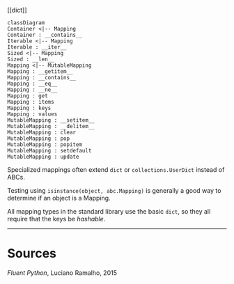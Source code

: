 
[[dict]]



```mermaid
classDiagram
Container <|-- Mapping
Container : __contains__
Iterable <|-- Mapping
Iterable : __iter__
Sized <|-- Mapping
Sized : __len__
Mapping <|-- MutableMapping
Mapping : __getitem__
Mapping : __contains__
Mapping : __eq__
Mapping : __ne__
Mapping : get
Mapping : items
Mapping : keys
Mapping : values
MutableMapping : __setitem__
MutableMapping : __delitem__
MutableMapping : clear
MutableMapping : pop
MutableMapping : popitem
MutableMapping : setdefault
MutableMapping : update
```

Specialized mappings often extend `dict` or `collections.UserDict` instead of ABCs.

Testing using `isinstance(object, abc.Mapping)` is generally a good way to determine if an object is a Mapping.

All mapping types in the standard library use the basic `dict`, so they all require that the keys be *hashable*.

----
# Sources
*Fluent Python*, Luciano Ramalho, 2015

